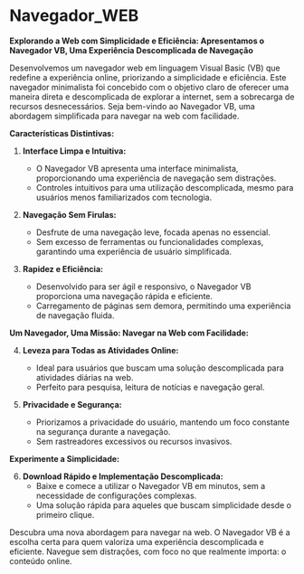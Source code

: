 # Navegador_WEB
**Explorando a Web com Simplicidade e Eficiência: Apresentamos o Navegador VB, Uma Experiência Descomplicada de Navegação**

Desenvolvemos um navegador web em linguagem Visual Basic (VB) que redefine a experiência online, priorizando a simplicidade e eficiência. Este navegador minimalista foi concebido com o objetivo claro de oferecer uma maneira direta e descomplicada de explorar a internet, sem a sobrecarga de recursos desnecessários. Seja bem-vindo ao Navegador VB, uma abordagem simplificada para navegar na web com facilidade.

**Características Distintivas:**

1. **Interface Limpa e Intuitiva:**
   - O Navegador VB apresenta uma interface minimalista, proporcionando uma experiência de navegação sem distrações.
   - Controles intuitivos para uma utilização descomplicada, mesmo para usuários menos familiarizados com tecnologia.

2. **Navegação Sem Firulas:**
   - Desfrute de uma navegação leve, focada apenas no essencial.
   - Sem excesso de ferramentas ou funcionalidades complexas, garantindo uma experiência de usuário simplificada.

3. **Rapidez e Eficiência:**
   - Desenvolvido para ser ágil e responsivo, o Navegador VB proporciona uma navegação rápida e eficiente.
   - Carregamento de páginas sem demora, permitindo uma experiência de navegação fluida.

**Um Navegador, Uma Missão: Navegar na Web com Facilidade:**

4. **Leveza para Todas as Atividades Online:**
   - Ideal para usuários que buscam uma solução descomplicada para atividades diárias na web.
   - Perfeito para pesquisa, leitura de notícias e navegação geral.

5. **Privacidade e Segurança:**
   - Priorizamos a privacidade do usuário, mantendo um foco constante na segurança durante a navegação.
   - Sem rastreadores excessivos ou recursos invasivos.

**Experimente a Simplicidade:**

6. **Download Rápido e Implementação Descomplicada:**
   - Baixe e comece a utilizar o Navegador VB em minutos, sem a necessidade de configurações complexas.
   - Uma solução rápida para aqueles que buscam simplicidade desde o primeiro clique.

Descubra uma nova abordagem para navegar na web. O Navegador VB é a escolha certa para quem valoriza uma experiência descomplicada e eficiente. Navegue sem distrações, com foco no que realmente importa: o conteúdo online.
